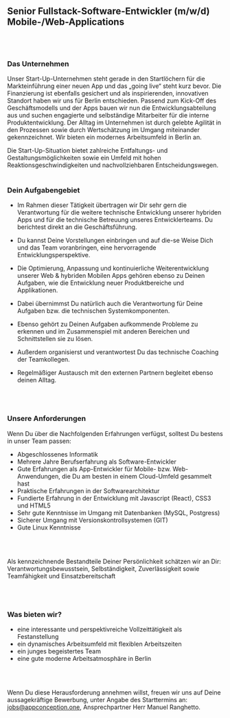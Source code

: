 ## Senior Fullstack-Software-Entwickler (m/w/d) Mobile-/Web-Applications
<br/>
<br/>

### Das Unternehmen

Unser Start-Up-Unternehmen steht gerade in den Startlöchern für die Markteinführung einer neuen App und das „going live“ steht kurz bevor. Die Finanzierung ist ebenfalls gesichert und als inspirierenden, innovativen Standort haben wir uns für Berlin entschieden.
Passend zum Kick-Off des Geschäftsmodells und der Apps bauen wir  nun die Entwicklungsabteilung aus und suchen engagierte und selbständige Mitarbeiter für die interne Produktentwicklung.
Der Alltag im Unternehmen ist durch gelebte Agilität in den Prozessen sowie durch Wertschätzung im Umgang miteinander gekennzeichnet.
Wir bieten ein modernes Arbeitsumfeld in Berlin an.

Die Start-Up-Situation bietet zahlreiche Entfaltungs- und Gestaltungsmöglichkeiten sowie ein Umfeld mit hohen Reaktionsgeschwindigkeiten und nachvollziehbaren Entscheidungswegen.
<br/>
<br/>

### Dein Aufgabengebiet

 - Im Rahmen dieser Tätigkeit übertragen wir Dir sehr gern die Verantwortung für die weitere technische Entwicklung unserer hybriden Apps und für die technische Betreuung unseres Entwicklerteams. Du berichtest direkt an die Geschäftsführung.

 - Du kannst Deine Vorstellungen einbringen und auf die-se Weise Dich und das Team voranbringen, eine hervorragende Entwicklungsperspektive.

 - Die Optimierung, Anpassung und kontinuierliche Weiterentwicklung unserer Web & hybriden Mobilen Apps gehören ebenso zu Deinen Aufgaben, wie die Entwicklung neuer Produktbereiche und Applikationen.

 - Dabei übernimmst Du natürlich auch die Verantwortung für Deine Aufgaben bzw. die technischen Systemkomponenten. 

 - Ebenso gehört zu Deinen Aufgaben aufkommende Probleme zu erkennen und im Zusammenspiel mit anderen Bereichen und Schnittstellen sie zu lösen.

 - Außerdem organisierst und verantwortest Du das technische Coaching der Teamkollegen.

 - Regelmäßiger Austausch mit den externen Partnern begleitet ebenso deinen Alltag.
<br/>
<br/>

### Unsere Anforderungen

Wenn Du über die Nachfolgenden Erfahrungen verfügst, solltest Du bestens in unser Team passen:

 - Abgeschlossenes Informatik 
 - Mehrere Jahre Berufserfahrung als Software-Entwickler 
 - Gute Erfahrungen als App-Entwickler für Mobile- bzw. Web-Anwendungen, die Du am besten in einem Cloud-Umfeld gesammelt hast
 - Praktische Erfahrungen in der Softwarearchitektur 
 - Fundierte Erfahrung in der Entwicklung mit Javascript (React), CSS3 und HTML5
 - Sehr gute Kenntnisse im Umgang mit Datenbanken (MySQL, Postgress) 
 - Sicherer Umgang mit Versionskontrollsystemen (GIT)
 - Gute Linux Kenntnisse 
<br/>
<br/>

Als kennzeichnende Bestandteile Deiner Persönlichkeit schätzen wir an Dir: Verantwortungsbewusstsein, Selbständigkeit, Zuverlässigkeit sowie Teamfähigkeit und Einsatzbereitschaft 

<br/>
<br/>

### Was bieten wir?

 - eine interessante und perspektivreiche Vollzeittätigkeit als Festanstellung 
 - ein dynamisches Arbeitsumfeld mit flexiblen Arbeitszeiten 
 - ein junges begeistertes Team 
 - eine gute moderne Arbeitsatmosphäre in Berlin
<br/>
<br/>

Wenn Du diese Herausforderung annehmen willst, freuen wir uns auf Deine aussagekräftige Bewerbung, unter Angabe des Starttermins an: jobs@appconception.one, Ansprechpartner Herr Manuel Ranghetto.
